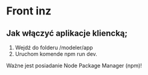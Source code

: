 # Front inz

## Jak włączyć aplikacje kliencką;
1. Wejdź do folderu /modeler/app
2. Uruchom komende npm run dev.

Ważne jest posiadanie Node Package Manager (npm)!

